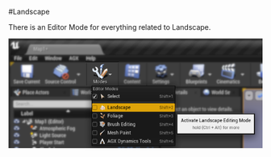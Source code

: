 #Landscape

There is an Editor Mode for everything related to Landscape.

![](Images/Open_Landscape_Mode.png)

